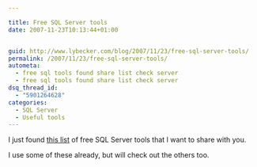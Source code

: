 ```yaml
---

title: Free SQL Server tools
date: 2007-11-23T10:13:44+01:00


guid: http://www.lybecker.com/blog/2007/11/23/free-sql-server-tools/
permalink: /2007/11/23/free-sql-server-tools/
autometa:
  - free sql tools found share list check server
  - free sql tools found share list check server
dsq_thread_id:
  - "5901264628"
categories:
  - SQL Server
  - Useful tools
---
```

I just found [this list](http://weblogs.sqlteam.com/mladenp/archive/2007/11/20/Free-SQL-Server-tools-that-might-make-your-life-a.aspx "Free SQL Server tools that might make your life a little easier") of free SQL Server tools that I want to share with you.

I use some of these already, but will check out the others too.
